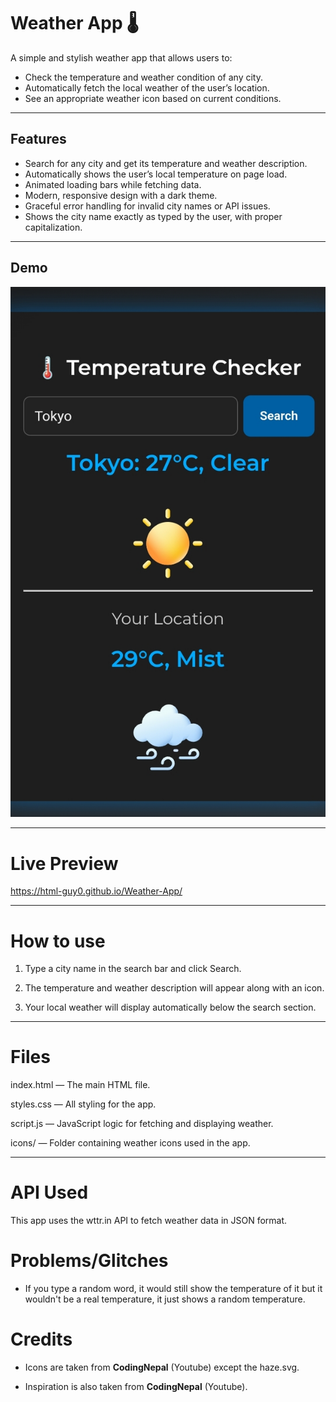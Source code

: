# Weather App 🌡️

A simple and stylish weather app that allows users to:

- Check the temperature and weather condition of any city.
- Automatically fetch the local weather of the user’s location.
- See an appropriate weather icon based on current conditions.

---

## Features

- Search for any city and get its temperature and weather description.
- Automatically shows the user’s local temperature on page load.
- Animated loading bars while fetching data.
- Modern, responsive design with a dark theme.
- Graceful error handling for invalid city names or API issues.
- Shows the city name exactly as typed by the user, with proper capitalization.

---

## Demo

![Weather App Demo](example.png)

---

# Live Preview 

https://html-guy0.github.io/Weather-App/

---

# How to use

1. Type a city name in the search bar and click Search.


2. The temperature and weather description will appear along with an icon.


3. Your local weather will display automatically below the search section.




---

# Files

index.html — The main HTML file.

styles.css — All styling for the app.

script.js — JavaScript logic for fetching and displaying weather.

icons/ — Folder containing weather icons used in the app.



---

# API Used

This app uses the wttr.in API to fetch weather data in JSON format.

# Problems/Glitches

- If you type a random word, it would still show the temperature of it but it wouldn't be a real temperature, it just shows a random temperature.

# Credits

- Icons are taken from **CodingNepal** (Youtube) except the haze.svg.

- Inspiration is also taken from **CodingNepal** (Youtube).
